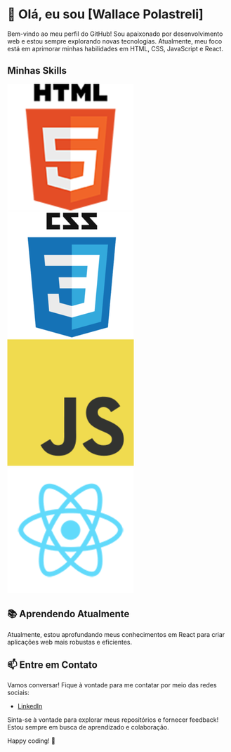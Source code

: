 # 👋 Olá, eu sou [Wallace Polastreli]

Bem-vindo ao meu perfil do GitHub! Sou apaixonado por desenvolvimento web e estou sempre explorando novas tecnologias. Atualmente, meu foco está em aprimorar minhas habilidades em HTML, CSS, JavaScript e React.

## Minhas Skills

![HTML5](https://raw.githubusercontent.com/github/explore/80688e429a7d4ef2fca1e82350fe8e3517d3494d/topics/html/html.png)
![CSS3](https://raw.githubusercontent.com/github/explore/80688e429a7d4ef2fca1e82350fe8e3517d3494d/topics/css/css.png)
![JavaScript](https://raw.githubusercontent.com/github/explore/80688e429a7d4ef2fca1e82350fe8e3517d3494d/topics/javascript/javascript.png)
![React](https://raw.githubusercontent.com/github/explore/80688e429a7d4ef2fca1e82350fe8e3517d3494d/topics/react/react.png)


## 📚 Aprendendo Atualmente

Atualmente, estou aprofundando meus conhecimentos em React para criar aplicações web mais robustas e eficientes.

## 📫 Entre em Contato

Vamos conversar! Fique à vontade para me contatar por meio das redes sociais:

- [LinkedIn](https://www.linkedin.com/in/wallace-polastreli-429160198/)

Sinta-se à vontade para explorar meus repositórios e fornecer feedback! Estou sempre em busca de aprendizado e colaboração.

Happy coding! 🚀

